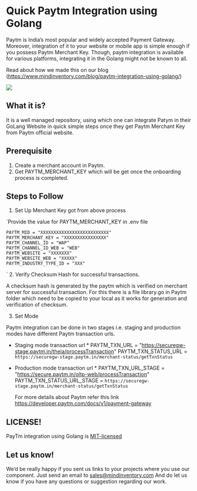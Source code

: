 # Quick Paytm Integration using Golang

Paytm is India’s most popular and widely accepted Payment Gateway. Moreover, integration of it to your website or mobile app is simple enough if you possess Paytm Merchant Key. Though, paytm integration is available for various platforms, integrating it in the Golang might not be known to all. 

Read about how we made this on our blog (https://www.mindinventory.com/blog/paytm-integration-using-golang/)

<img src="https://raw.githubusercontent.com/Mindinventory/Golang-Paytm/master/paytm-new.png">

## What it is? 

It is a well managed repository, using which one can integrate Patym in their GoLang Website in quick simple steps once they get Paytm Merchant Key from Paytm official website.

## Prerequisite

1. Create a merchant account in Paytm.
2. Get PAYTM_MERCHANT_KEY  which will be get once the onboarding process is completed.

## Steps to Follow 

1. Set Up Merchant Key got from above process

`Provide the value for PAYTM_MERCHANT_KEY in .env file
```
PAYTM_MID = "XXXXXXXXXXXXXXXXXXXXXXXXXX"
PAYTM_MERCHANT_KEY = "XXXXXXXXXXXXXXXX"
PAYTM_CHANNEL_ID = "WAP"
PAYTM_CHANNEL_ID_WEB = "WEB"
PAYTM_WEBSITE = "XXXXXXX"
PAYTM_WEBSITE_WEB = "XXXXX"
PAYTM_INDUSTRY_TYPE_ID = "XXX"
```
`
2. Verify Checksum Hash for successful transactions.

A checksum hash is generated by the paytm which is verified on merchant server for successful transaction.
For this there is a file library.go in Paytm folder which need to be copied to your local as it works for generation and verification of checksum.

3. Set Mode

Paytm integration can be done in two stages i.e. staging and production modes have different Paytm transaction urls.

* Staging mode transaction url *
PAYTM_TXN_URL = "https://securegw-stage.paytm.in/theia/processTransaction"
PAYTM_TXN_STATUS_URL = `https://securegw-stage.paytm.in/merchant-status/getTxnStatus`

* Production mode transaction url *
PAYTM_TXN_URL_STAGE = "https://secure.paytm.in/oltp-web/processTransaction"
PAYTM_TXN_STATUS_URL_STAGE = `https://securegw-stage.paytm.in/merchant-status/getTxnStatus` 


  For more details about Paytm refer this link 
  https://developer.paytm.com/docs/v1/payment-gateway  
     
  
## LICENSE!

PayTm integration using Golang is [MIT-licensed](https://github.com/mindinventory/Golang-Paytm/blob/master/LICENSE)

## Let us know!
We’d be really happy if you sent us links to your projects where you use our component. Just send an email to sales@mindinventory.com And do let us know if you have any questions or suggestion regarding our work.



  
    
